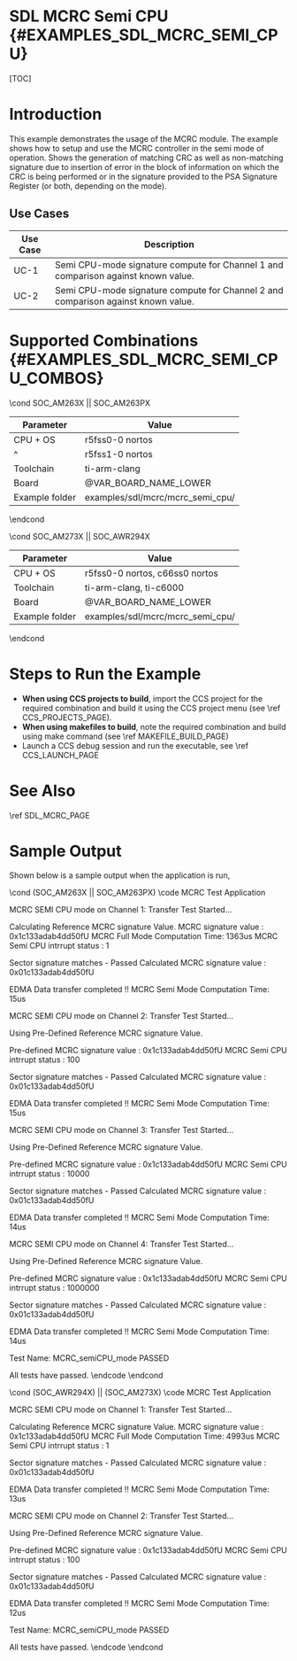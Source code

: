 # SDL MCRC Semi CPU {#EXAMPLES_SDL_MCRC_SEMI_CPU}

[TOC]

# Introduction

This example demonstrates the usage of the MCRC module. The example shows how to setup and use the MCRC controller in the semi mode of operation.
Shows the generation of matching CRC as well as non-matching signature due to insertion of error in the block of information on which the CRC
is being performed or in the signature provided to the PSA Signature Register (or both, depending on the mode).

Use Cases
---------

 Use Case | Description
 ---------|------------
 UC-1     | Semi CPU-mode signature compute for Channel 1 and comparison against known value.
 UC-2     | Semi CPU-mode signature compute for Channel 2 and comparison against known value.

# Supported Combinations {#EXAMPLES_SDL_MCRC_SEMI_CPU_COMBOS}

\cond SOC_AM263X || SOC_AM263PX

 Parameter      | Value
 ---------------|-----------
 CPU + OS       | r5fss0-0 nortos
 ^              | r5fss1-0 nortos
 Toolchain      | ti-arm-clang
 Board          | @VAR_BOARD_NAME_LOWER
 Example folder | examples/sdl/mcrc/mcrc_semi_cpu/

\endcond

\cond SOC_AM273X || SOC_AWR294X

 Parameter      | Value
 ---------------|-----------
 CPU + OS       | r5fss0-0 nortos, c66ss0 nortos
 Toolchain      | ti-arm-clang, ti-c6000
 Board          | @VAR_BOARD_NAME_LOWER
 Example folder | examples/sdl/mcrc/mcrc_semi_cpu/

\endcond

# Steps to Run the Example

- **When using CCS projects to build**, import the CCS project for the required combination
  and build it using the CCS project menu (see \ref CCS_PROJECTS_PAGE).
- **When using makefiles to build**, note the required combination and build using
  make command (see \ref MAKEFILE_BUILD_PAGE)
- Launch a CCS debug session and run the executable, see \ref CCS_LAUNCH_PAGE

# See Also

\ref SDL_MCRC_PAGE

# Sample Output

Shown below is a sample output when the application is run,


\cond (SOC_AM263X || SOC_AM263PX)
\code
MCRC Test Application

MCRC SEMI CPU mode on Channel 1: Transfer Test Started...

Calculating Reference MCRC signature Value.
 MCRC signature value : 0x1c133adab4dd50fU
MCRC Full Mode Computation Time: 1363us
MCRC Semi CPU intrrupt status : 1

Sector signature matches - Passed
Calculated MCRC signature value : 0x01c133adab4dd50fU

EDMA Data transfer completed !!
MCRC Semi Mode Computation Time: 15us

MCRC SEMI CPU mode on Channel 2: Transfer Test Started...

Using Pre-Defined Reference MCRC signature Value.

Pre-defined MCRC signature value : 0x1c133adab4dd50fU
MCRC Semi CPU intrrupt status : 100

Sector signature matches - Passed
Calculated MCRC signature value : 0x01c133adab4dd50fU

EDMA Data transfer completed !!
MCRC Semi Mode Computation Time: 15us

MCRC SEMI CPU mode on Channel 3: Transfer Test Started...

Using Pre-Defined Reference MCRC signature Value.

Pre-defined MCRC signature value : 0x1c133adab4dd50fU
MCRC Semi CPU intrrupt status : 10000

Sector signature matches - Passed
Calculated MCRC signature value : 0x01c133adab4dd50fU

EDMA Data transfer completed !!
MCRC Semi Mode Computation Time: 14us

MCRC SEMI CPU mode on Channel 4: Transfer Test Started...

Using Pre-Defined Reference MCRC signature Value.

Pre-defined MCRC signature value : 0x1c133adab4dd50fU
MCRC Semi CPU intrrupt status : 1000000

Sector signature matches - Passed
Calculated MCRC signature value : 0x01c133adab4dd50fU

EDMA Data transfer completed !!
MCRC Semi Mode Computation Time: 14us

Test Name: MCRC_semiCPU_mode  PASSED

 All tests have passed.
\endcode
\endcond

\cond (SOC_AWR294X) || (SOC_AM273X)
\code
 MCRC Test Application

MCRC SEMI CPU mode on Channel 1: Transfer Test Started...

Calculating Reference MCRC signature Value.
 MCRC signature value : 0x1c133adab4dd50fU
MCRC Full Mode Computation Time: 4993us
MCRC Semi CPU intrrupt status : 1

Sector signature matches - Passed
Calculated MCRC signature value : 0x01c133adab4dd50fU

EDMA Data transfer completed !!
MCRC Semi Mode Computation Time: 13us

MCRC SEMI CPU mode on Channel 2: Transfer Test Started...

Using Pre-Defined Reference MCRC signature Value.

Pre-defined MCRC signature value : 0x1c133adab4dd50fU
MCRC Semi CPU intrrupt status : 100

Sector signature matches - Passed
Calculated MCRC signature value : 0x01c133adab4dd50fU

EDMA Data transfer completed !!
MCRC Semi Mode Computation Time: 12us

Test Name: MCRC_semiCPU_mode  PASSED

 All tests have passed.
\endcode
\endcond
